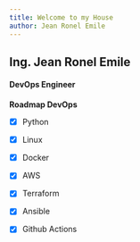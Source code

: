 ```yaml
---
title: Welcome to my House
author: Jean Ronel Emile
---
```


## Ing. Jean Ronel Emile
#### DevOps Engineer


**Roadmap DevOps**
- [x] Python
- [x] Linux
- [x] Docker
- [x] AWS
- [x] Terraform
- [x] Ansible
- [x] Github Actions

